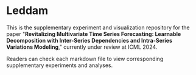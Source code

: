 # Leddam

This is the supplementary experiment and visualization repository for the paper "**Revitalizing Multivariate Time Series Forecasting: Learnable Decomposition with Inter-Series Dependencies and Intra-Series Variations Modeling**," currently under review at ICML 2024.

Readers can check each markdown file to view corresponding supplementary experiments and analyses.


